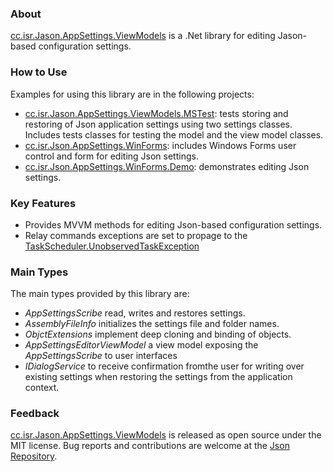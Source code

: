 ### About

[cc.isr.Jason.AppSettings.ViewModels] is a .Net library for editing Jason-based configuration settings.

### How to Use

Examples for using this library are in the following projects:
* [cc.isr.Jason.AppSettings.ViewModels.MSTest]: tests storing and restoring of Json application settings using two settings classes. Includes tests classes for testing the model and the view model classes.
* [cc.isr.Json.AppSettings.WinForms]: includes Windows Forms user control and form for editing Json settings.
* [cc.isr.Json.AppSettings.WinForms.Demo]: demonstrates editing Json settings.

### Key Features

* Provides MVVM methods for editing Json-based configuration settings.
* Relay commands exceptions are set to propage to the [TaskScheduler.UnobservedTaskException]

### Main Types

The main types provided by this library are:

* _AppSettingsScribe_ read, writes and restores settings.
* _AssemblyFileInfo_ initializes the settings file and folder names.
* _ObjctExtensions_ implement deep cloning and binding of objects.
* _AppSettingsEditorViewModel_ a view model exposing the _AppSettingsScribe_ to user interfaces
* _IDialogService_ to receive confirmation fromthe user for writing over existing settings when restoring the settings from the application context. 

### Feedback

[cc.isr.Jason.AppSettings.ViewModels] is released as open source under the MIT license.
Bug reports and contributions are welcome at the [Json Repository].

[Json Repository]: https://bitbucket.org/davidhary/dn.json
[cc.isr.Jason.AppSettings.ViewModels]: https://bitbucket.org/davidhary/dn.json/main/src/app.settings/app.settings.view.models
[cc.isr.Jason.AppSettings.ViewModels.MSTest]: https://bitbucket.org/davidhary/dn.json/main/src/app.settings/app.settings.view.models.MSTest
[cc.isr.Json.AppSettings.WinForms]: https://bitbucket.org/davidhary/dn.json/main/src/app.settings.win.forms
[cc.isr.Json.AppSettings.WinForms.Demo]: https://bitbucket.org/davidhary/dn.json/main/src/app.settings.win.forms.demo
[TaskScheduler.UnobservedTaskException]: https://learn.microsoft.com/en-us/dotnet/api/system.threading.tasks.taskscheduler.unobservedtaskexception
